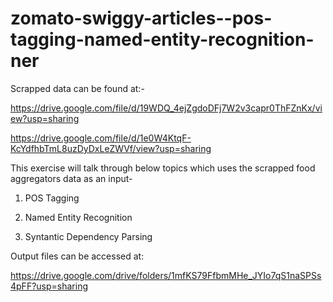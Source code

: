 # zomato-swiggy-articles--pos-tagging-named-entity-recognition-ner


Scrapped data can be found at:-

https://drive.google.com/file/d/19WDQ_4ejZgdoDFj7W2v3capr0ThFZnKx/view?usp=sharing

https://drive.google.com/file/d/1e0W4KtqF-KcYdfhbTmL8uzDyDxLeZWVf/view?usp=sharing


This exercise will talk through below topics which uses the scrapped food aggregators data as an input- 

1. POS Tagging 

2. Named Entity Recognition

3. Syntantic Dependency Parsing

Output files can be accessed at: 

https://drive.google.com/drive/folders/1mfKS79FfbmMHe_JYIo7qS1naSPSs4pFF?usp=sharing
